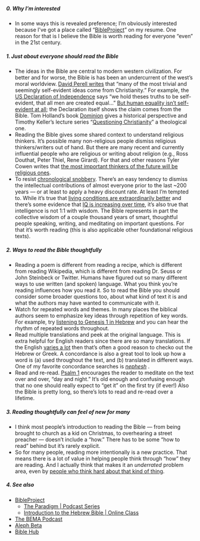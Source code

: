 ##### 0. Why I’m interested
- In some ways this is revealed preference; I’m obviously interested because I’ve got a place called “[BibleProject](https://www.BibleProject.com)” on my resume. One reason for that is I believe the Bible is worth reading for everyone “even” in the 21st century.

##### 1. Just about everyone should read the Bible
- The ideas in the Bible are central to modern western civilization. For better and for worse, the Bible is has been an undercurrent of the west’s moral worldview. [David Perell writes](https://perell.com/essay/the-book-you-need-to-read/) that “many of the most trivial and seemingly self-evident ideas come from Christianity.” For example, the [US Declaration of Independence](https://en.wikipedia.org/wiki/United_States_Declaration_of_Independence) says “we hold theses truths to be self-evident, that all men are created equal…” [But human equality isn’t self-evident at all](https://perell.com/essay/why-youre-christian/); the Declaration itself shows the claim comes from the Bible. Tom Holland’s book [Dominion]([](https://www.goodreads.com/book/show/43885149)) gives a historical perspective and Timothy Keller’s lecture series “[Questioning Christianity](https://qcpodcast.gospelinlife.com)” a theological one. 
- Reading the Bible gives some shared context to understand religious thinkers. It’s possible many non-religious people dismiss religious thinkers/writers out of hand. But there are many recent and currently influential people who are religious or writing about religion (e.g., Ross Douthat, Peter Thiel, Rene Girard). For that and other reasons Tyler Cowen writes that [the most important thinkers of the future will be religious ones](https://marginalrevolution.com/marginalrevolution/2021/02/why-will-the-important-thinkers-of-the-future-be-religious-ones.html). 
- To resist [chronological snobbery](https://en.wikipedia.org/wiki/Chronological_snobbery). There’s an easy tendency to dismiss the intellectual contributions of almost everyone prior to the last ~200 years — or at least to apply a heavy discount rate. At least I’m tempted to. While it’s true that [living conditions are extraordinarily better](https://ourworldindata.org/a-history-of-global-living-conditions) and there’s some evidence that [IQ is increasing over time](https://en.wikipedia.org/wiki/Flynn_effect), it’s also true that intelligence is not 1:1 with wisdom. The Bible represents in part the collective wisdom of a couple thousand years of smart, thoughtful people speaking, writing, and meditating on important questions. For that it’s worth reading (this is also applicable other foundational religious texts). 

##### 2. Ways to read the Bible thoughtfully
- Reading a poem is different from reading a recipe, which is different from reading Wikipedia, which is different from reading Dr. Seuss or John Steinbeck or Twitter. Humans have figured out so many different ways to use written (and spoken) language. What you think you’re reading influences how you read it. So to read the Bible you should consider some broader questions too, about what kind of text it is and what the authors may have wanted to communicate with it. 
- Watch for repeated words and themes. In many places the biblical authors seem to emphasize key ideas through repetition of key words. For example, try [listening to Genesis 1 in Hebrew](https://mechon-mamre.org/p/pt/pt0101.htm)  and you can hear the rhythm of repeated words throughout. 
- Read multiple translations and peek at the original language. This is extra helpful for English readers since there are so many translations. If the English [varies a lot](https://biblehub.com/john/1-14.htm) then that’s often a good reason to checko out the Hebrew or Greek. A concordance is also a great tool to look up how a word is (a) used throughout the text, and (b) translated in different ways. One of my favorite concordance searches is [*nephesh*](https://biblehub.com/hebrew/strongs_5315.htm) . 
- Read and re-read. [Psalm 1](https://biblehub.com/interlinear/psalms/1.htm) encourages the reader to meditate on the text over and over, “day and night.” It’s old enough and confusing enough that no one should really expect to “get it” on the first try (if ever!) Also the Bible is pretty long, so there’s lots to read and re-read over a lifetime. 

##### 3. Reading thoughtfully can feel of new for many
- I think most people’s introduction to reading the Bible — from being brought to church as a kid on Christmas, to overhearing a street preacher — doesn’t include a “how.” There has to be some “how to read” behind but it’s rarely explicit. 
- So for many people, reading more intentionally is a new practice. That means there is a lot of value in helping people think through “how” they are reading. And I actually think that makes it an *underrated* problem area, even by [people who think hard about that kind of thing](https://www.christiansforimpact.org/summary).

##### 4. See also 
- [BibleProject](https://bibleproject.com)
	- [The Paradigm | Podcast Series](https://bibleproject.com/podcast/series/paradigm/)
	- [Introduction to the Hebrew Bible | Online Class](https://bibleproject.com/classroom/overview/hebrew-bible-full-class/) 
- [The BEMA Podcast](https://www.bemadiscipleship.com/?season=1)
- [Aleph Beta](https://www.alephbeta.org)
- [Bible Hub](https://biblehub.com)